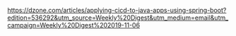 https://dzone.com/articles/applying-cicd-to-java-apps-using-spring-boot?edition=536292&utm_source=Weekly%20Digest&utm_medium=email&utm_campaign=Weekly%20Digest%202019-11-06
